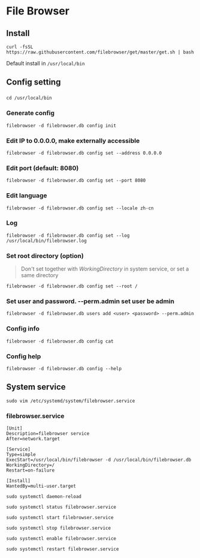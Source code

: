 # File Browser

## Install

`curl -fsSL https://raw.githubusercontent.com/filebrowser/get/master/get.sh | bash`

Default install in `/usr/local/bin`

## Config setting

### 
`cd /usr/local/bin`

### Generate config
`filebrowser -d filebrowser.db config init`

### Edit IP to 0.0.0.0, make externally accessible
`filebrowser -d filebrowser.db config set --address 0.0.0.0`

### Edit port (default: 8080)
`filebrowser -d filebrowser.db config set --port 8080`

### Edit language
`filebrowser -d filebrowser.db config set --locale zh-cn`

### Log
`filebrowser -d filebrowser.db config set --log /usr/local/bin/filebrowser.log`

### Set root directory (option)
>Don't set together with *WorkingDirectory* in system service, or set a same directory

`filebrowser -d filebrowser.db config set --root /`

### Set user and password. --perm.admin set user be admin
`filebrowser -d filebrowser.db users add <user> <password> --perm.admin`

### Config info
`filebrowser -d filebrowser.db config cat`

### Config help
`filebrowser -d filebrowser.db config --help`

## System service

`sudo vim /etc/systemd/system/filebrowser.service`

### filebrowser.service

```
[Unit]
Description=filebrowser service
After=network.target

[Service]
Type=simple
ExecStart=/usr/local/bin/filebrowser -d /usr/local/bin/filebrowser.db
WorkingDirectory=/
Restart=on-failure

[Install]
WantedBy=multi-user.target
```

`sudo systemctl daemon-reload`

`sudo systemctl status filebrowser.service`

`sudo systemctl start filebrowser.service`

`sudo systemctl stop filebrowser.service`

`sudo systemctl enable filebrowser.service`

`sudo systemctl restart filebrowser.service`
